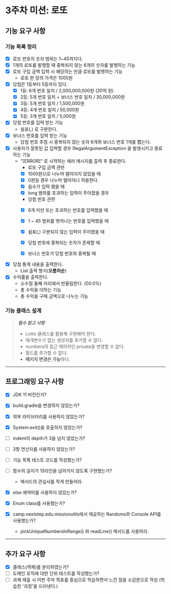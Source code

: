 # 3주차 미션: 로또


## 기능 요구 사항

### 기능 목록 정리
- [x] 로또 번호의 숫자 범위는 1~45까지다.
- [x] 1개의 로또를 발행할 때 중복되지 않는 6개의 숫자를 발행하는 기능
- [x] 로또 구입 금액 입력 시 해당하는 만큼 로또를 발행하는 기능
  - 로또 한 장의 가격은 1000원
- [x] 당첨은 1등부터 5등까지 있다.
    - [x] 1등: 6개 번호 일치 / 2,000,000,000원 (20억 원)
    - [x] 2등: 5개 번호 일치 + 보너스 번호 일치 / 30,000,000원
    - [x] 3등: 5개 번호 일치 / 1,500,000원
    - [x] 4등: 4개 번호 일치 / 50,000원
    - [x] 5등: 3개 번호 일치 / 5,000원
- [x] 당첨 번호를 입력 받는 기능
  - 쉼표(,) 로 구분한다.
- [x] 보너스 번호를 입력 받는 기능
    - 당첨 번호 추첨 시 중복되지 않는 숫자 6개와 보너스 번호 1개를 뽑는다.
- [x] 사용자가 잘못된 값 입력할 경우 IllegalArgumentException 을 발생시키고 종료하는 기능
    - "[ERROR]" 로 시작하는 에러 메시지를 출력 후 종료한다.
      - 로또 구입 금액 관련
      - [x] 1000원으로 나누어 떨어지지 않았을 때
      - [x] 0원일 경우 나누어 떨어지니 허용한다.
      - [x] 음수가 입력 됐을 때
      - [x] long 범위를 초과하는 입력이 주어졌을 경우
      - 당첨 번호 관련 
      - [x] 6개 미만 또는 초과하는 번호를 입력했을 때
      - [x] 1 ~ 45 범위를 벗어나는 번호를 입력했을 때
      - [x] 쉼표(,) 구분되지 않는 입력이 주어졌을 때
      - [x] 당첨 번호에 중복되는 숫자가 존재할 때
      - [x] 보너스 번호가 당첨 번호와 중복될 때


- [x] 당첨 통계 내용을 출력한다.
  - List 출력 형식(**오름차순**)
- [x] 수익률을 출력한다. 
  - 소수점 둘째 자리에서 반올림한다. (00.0%)
  - 총 수익을 더하는 기능
  - 총 수익을 구매 금액으로 나누는 기능

### 기능 클래스 설계

> _**필수 참고 사항**_
> -  Lotto 클래스를 활용해 구현해야 한다.
>   - 매개변수가 없는 생성자를 추가할 수 없다.
>   - numbers의 접근 제어자인 private을 변경할 수 없다.
>   - 필드를 추가할 수 없다.
>   - **패키지 변경은 가능**하다.

---
## 프로그래밍 요구 사항
- [x] JDK 11 버전인가?
- [x] build.gradle을 변경하지 않았는가?
- [x] 외부 라이브러리를 사용하지 않았는가?
- [x] System.exit()을 호출하지 않았는가?
- [ ] indent의 depth가 3을 넘지 않았는가?
- [ ] 3항 연산자를 사용하지 않았는가?
- [ ] 기능 목록 테스트 코드를 작성했는가?


- [ ] 함수의 길이가 15라인을 넘어가지 않도록 구현했는가?
  - 메서드의 관심사를 작게 만들어라.
- [x] else 예약어를 사용하지 않았는가?
- [x] Enum class를 사용했는가?
- [x] camp.nextstep.edu.missionutils에서 제공하는 Randoms와 Console API를 사용했는가?
  - pickUniqueNumbersInRange() 와 readLine() 메서드를 사용하라.


---
## 추가 요구 사항
- [x] 클래스(객체)를 분리하였는가?
- [ ] 도메인 로직에 대한 단위 테스트를 작성했는가?
- [ ] 과제 제출 시 이번 주차 목표를 중심으로 학습하면서 느낀 점을 소감문으로 작성 (학습한 '과정'을 드러낸다.)
